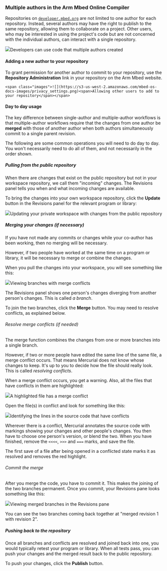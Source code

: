 ### Multiple authors in the Arm Mbed Online Compiler

Repositories on [`developer.mbed.org`](https://developer.mbed.org) are not limited to one author for each repository. Instead, several authors may have the right to publish to the same repository, allowing them to collaborate on a project. Other users, who may be interested in using the project's code but are not concerned with the individual authors, can interact with a single repository.

<span class="images">![](https://s3-us-west-2.amazonaws.com/mbed-os-docs-images/mult_authors.png)<span>Developers can use code that multiple authors created</span></span>

#### Adding a new author to your repository

To grant permission for another author to commit to your repository, use the **Repository Administration** link in your repository on the Arm Mbed website.

	<span class="images">![](https://s3-us-west-2.amazonaws.com/mbed-os-docs-images/privacy_settings.png)<span>Allowing other users to add to your repository</span></span>

#### Day to day usage

The key difference between single-author and multiple-author workflows is that multiple-author workflows require that the changes from one author be **merged** with those of another author when both authors simultaneously commit to a single parent revision.

The following are some common operations you will need to do day to day. You won't necessarily need to do all of them, and not necessarily in the order shown.

##### Pulling from the public repository

When there are changes that exist on the public repository but not in your workspace repository, we call them "incoming" changes. The Revisions panel tells you when and what incoming changes are available.

To bring the changes into your own workspace repository, click the **Update** button in the Revisions panel for the relevant program or library:

<span class="images">![](https://s3-us-west-2.amazonaws.com/mbed-os-docs-images/multi_revision_history.png)<span>Updating your private workspace with changes from the public repository</span></span>

##### Merging your changes (if necessary)

If you have not made any commits or changes while your co-author has been working, then no merging will be necessary.

However, if two people have worked at the same time on a program or library, it will be necessary to merge or combine the changes.

When you pull the changes into your workspace, you will see something like this:

<span class="images">![](https://s3-us-west-2.amazonaws.com/mbed-os-docs-images/changes_to_merge.png)<span>Viewing branches with merge conflicts</span></span>

The Revisions panel shows one person's changes diverging from another person's changes. This is called *a branch*.

To join the two branches, click the **Merge** button. You may need to resolve conflicts, as explained below.

###### Resolve merge conflicts (if needed)

The merge function combines the changes from one or more branches into a single branch.

However, if two or more people have edited the same line of the same file, a merge conflict occurs. That means Mercurial does not know whose changes to keep. It's up to you to decide how the file should really look. This is called *resolving conflicts*.

When a merge conflict occurs, you get a warning. Also, all the files that have conflicts in them are highlighted:

<span class="images">![](https://s3-us-west-2.amazonaws.com/mbed-os-docs-images/conflict_files.png)<span>A highlighted file has a merge conflict</span></span>

Open the file(s) in conflict and look for something like this:

<span class="images">![](https://s3-us-west-2.amazonaws.com/mbed-os-docs-images/conflict_review.png)<span>Identifying the lines in the source code that have conflicts</span></span>

Wherever there is a conflict, Mercurial annotates the source code with markings showing your changes and other people's changes. You then have to choose one person's version, or blend the two. When you have finished, remove the ``<<<<``, ``>>>`` and ``===`` marks, and save the file.

The first save of a file after being opened in a conflicted state marks it as resolved and removes the red highlight.

###### Commit the merge

After you merge the code, you have to commit it. This makes the joining of the two branches permanent. Once you commit, your Revisions pane looks something like this:

<span class="images">![](https://s3-us-west-2.amazonaws.com/mbed-os-docs-images/commit_merge.png)<span>Viewing merged branches in the Revisions pane</span></span>

You can see the two branches coming back together at "merged revision 1 with revision 2".

##### Pushing back to the repository

Once all branches and conflicts are resolved and joined back into one, you would typically retest your program or library. When all tests pass, you can push your changes and the merged result back to the public repository.

To push your changes, click the **Publish** button.
